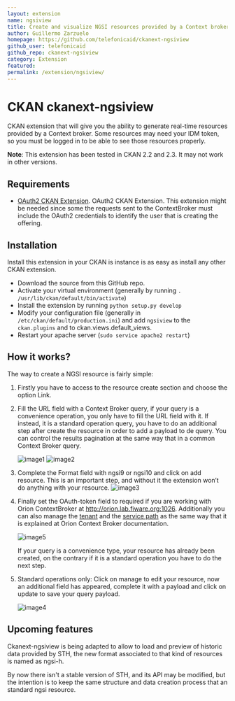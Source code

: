 ```yaml
---
layout: extension
name: ngsiview
title: Create and visualize NGSI resources provided by a Context broker
author: Guillermo Zarzuelo
homepage: https://github.com/telefonicaid/ckanext-ngsiview
github_user: telefonicaid
github_repo: ckanext-ngsiview
category: Extension
featured: 
permalink: /extension/ngsiview/
---
```



CKAN ckanext-ngsiview
=====================

CKAN extension that will give you the ability to generate real-time resources provided by a Context broker. Some resources may need your IDM token, so you must be logged in to be able to see those resources properly.

**Note**: This extension has been tested in CKAN 2.2 and 2.3. It may not work in other versions.

Requirements
------------

* [OAuth2 CKAN Extension](https://github.com/conwetlab/ckanext-oauth2/). OAuth2 CKAN Extension. This extension might be needed since some the requests sent to the ContextBroker must include the OAuth2 credentials to identify the user that is creating the offering.

Installation
------------
Install this extension in your CKAN is instance is as easy as install any other CKAN extension.

* Download the source from this GitHub repo.
* Activate your virtual environment (generally by running `. /usr/lib/ckan/default/bin/activate`)
* Install the extension by running `python setup.py develop`
* Modify your configuration file (generally in `/etc/ckan/default/production.ini`) and add `ngsiview` to the `ckan.plugins` and to ckan.views.default_views.
* Restart your apache server (`sudo service apache2 restart`)

How it works?
------------

The way to create a NGSI resource is fairly simple:
1. Firstly you have to access to the resource create section and choose the option Link.

2. Fill the URL field with a Context Broker query, if your query is a convenience operation, you only have to fill the URL field with it. If instead, it is a standard operation query, you have to do an additional step after create the resource in order to add a payload to de query. You can control the results pagination at the same way that in a common Context Broker query.

   ![image1](https://github.com/telefonicaid/ckanext-ngsiview/blob/master/ckanext/ngsiview/instructions/img1.png?raw=true)
   ![image2](https://github.com/telefonicaid/ckanext-ngsiview/blob/master/ckanext/ngsiview/instructions/img2.png?raw=true)

3. Complete the Format field with ngsi9 or ngsi10 and click on add resource. This is an important step, and without it the extension won’t do anything with your resource.
   ![image3](https://github.com/telefonicaid/ckanext-ngsiview/blob/master/ckanext/ngsiview/instructions/img3.png?raw=true)

4. Finally set the OAuth-token field to required if you are working with Orion ContextBroker at http://orion.lab.fiware.org:1026. Additionally you can also manage the [tenant](https://forge.fiware.org/plugins/mediawiki/wiki/fiware/index.php/Publish/Subscribe_Broker_-_Orion_Context_Broker_-_User_and_Programmers_Guide#Multi_service_tenancy) and the [service path](https://forge.fiware.org/plugins/mediawiki/wiki/fiware/index.php/Publish/Subscribe_Broker_-_Orion_Context_Broker_-_User_and_Programmers_Guide#Entity_service_paths) as the same way that it is explained at Orion Context Broker documentation.

   ![image5](https://github.com/telefonicaid/ckanext-ngsiview/blob/master/ckanext/ngsiview/instructions/img5.png?raw=true)

   If your query is a convenience type, your resource has already been created, on the contrary if it is a standard operation you have to do the next step.


5. Standard operations only: Click on manage to edit your resource, now an additional field has appeared, complete it with a payload and click on update to save your query payload.

   ![image4](https://github.com/telefonicaid/ckanext-ngsiview/blob/master/ckanext/ngsiview/instructions/img4.png?raw=true)


 Upcoming features
 -----------------

Ckanext-ngsiview is being adapted to allow to load and preview of historic data provided by STH, the new format associated to that kind of resources is named as ngsi-h.

By now there isn't a stable version of STH, and its API may be modified, but the intention is to keep the same structure and data creation process that an standard ngsi resource.

